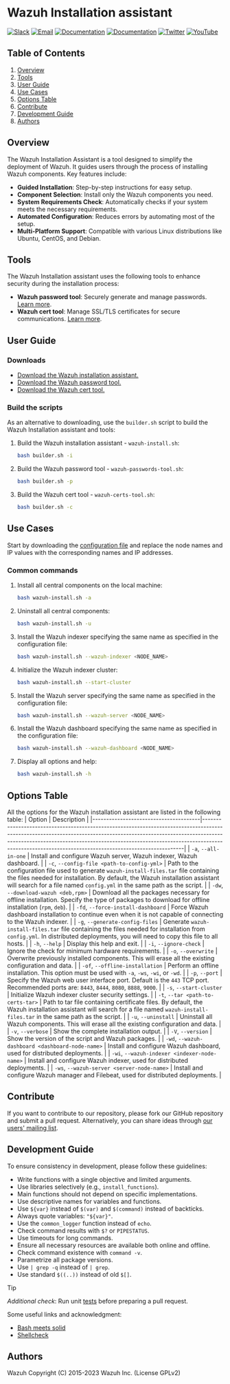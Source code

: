 # Wazuh Installation assistant

[![Slack](https://img.shields.io/badge/slack-join-blue.svg)](https://wazuh.com/community/join-us-on-slack/)
[![Email](https://img.shields.io/badge/email-join-blue.svg)](https://groups.google.com/forum/#!forum/wazuh)
[![Documentation](https://img.shields.io/badge/docs-view-green.svg)](https://documentation.wazuh.com)
[![Documentation](https://img.shields.io/badge/web-view-green.svg)](https://wazuh.com)
[![Twitter](https://img.shields.io/twitter/follow/wazuh?style=social)](https://twitter.com/wazuh)
[![YouTube](https://img.shields.io/youtube/views/peTSzcAueEc?style=social)](https://www.youtube.com/watch?v=peTSzcAueEc)

## Table of Contents
1. [Overview](#overview)
2. [Tools](#tools)
3. [User Guide](#user-guide)
4. [Use Cases](#use-cases)
5. [Options Table](#options-table)
6. [Contribute](#contribute)
7. [Development Guide](#development-guide)
8. [Authors](#authors)

## Overview

The Wazuh Installation Assistant is a tool designed to simplify the deployment of Wazuh. It guides users through the process of installing Wazuh components. Key features include:

- **Guided Installation**: Step-by-step instructions for easy setup.
- **Component Selection**: Install only the Wazuh components you need.
- **System Requirements Check**: Automatically checks if your system meets the necessary requirements.
- **Automated Configuration**: Reduces errors by automating most of the setup.
- **Multi-Platform Support**: Compatible with various Linux distributions like Ubuntu, CentOS, and Debian.

## Tools

The Wazuh Installation assistant uses the following tools to enhance security during the installation process:

- **Wazuh password tool**: Securely generate and manage passwords. [Learn more](https://documentation.wazuh.com/current/user-manual/user-administration/password-management.html).
- **Wazuh cert tool**: Manage SSL/TLS certificates for secure communications. [Learn more](https://documentation.wazuh.com/current/user-manual/wazuh-dashboard/certificates.html).



## User Guide

### Downloads
- [Download the Wazuh installation assistant.](https://packages.wazuh.com/4.10/wazuh-install.sh)
- [Download the Wazuh password tool.](https://packages.wazuh.com/4.10/wazuh-passwords-tool.sh)
- [Download the Wazuh cert tool.](https://packages.wazuh.com/4.10/wazuh-certs-tool.sh)

### Build the scripts
As an alternative to downloading, use the `builder.sh` script to build the Wazuh Installation assistant and tools:


1. Build the Wazuh installation assistant - `wazuh-install.sh`:
   ```bash
   bash builder.sh -i
   ```

2. Build the Wazuh password tool - `wazuh-passwords-tool.sh`:
   ```bash
   bash builder.sh -p
   ```

3. Build the Wazuh cert tool - `wazuh-certs-tool.sh`:
   ```bash
   bash builder.sh -c
   ```

## Use Cases

Start by downloading the [configuration file](https://packages.wazuh.com/4.10/config.yml) and replace the node names and IP values with the corresponding names and IP addresses.

### Common commands

1. Install all central components on the local machine:
   ```bash
   bash wazuh-install.sh -a
   ```

2. Uninstall all central components:
   ```bash
   bash wazuh-install.sh -u
   ```

3. Install the Wazuh indexer specifying the same name as specified in the configuration file:
   ```bash
   bash wazuh-install.sh --wazuh-indexer <NODE_NAME>
   ```

4. Initialize the Wazuh indexer cluster:
   ```bash
   bash wazuh-install.sh --start-cluster
   ```

5. Install the Wazuh server specifying the same name as specified in the configuration file:
   ```bash
   bash wazuh-install.sh --wazuh-server <NODE_NAME>
   ```

6. Install the Wazuh dashboard specifying the same name as specified in the configuration file:
   ```bash
   bash wazuh-install.sh --wazuh-dashboard <NODE_NAME>
   ```

7. Display all options and help:
   ```bash
   bash wazuh-install.sh -h
   ```

## Options Table

All the options for the Wazuh installation assistant are listed in the following table:
| Option                                | Description                                                                                                                                                                                                                                                                                                     |
|---------------------------------------|-----------------------------------------------------------------------------------------------------------------------------------------------------------------------------------------------------------------------------------------------------------------------------------------------------------------|
| `-a`, `--all-in-one`                  | Install and configure Wazuh server, Wazuh indexer, Wazuh dashboard.  |
| `-c`, `--config-file <path-to-config-yml>` | Path to the configuration file used to generate `wazuh-install-files.tar` file containing the files needed for installation. By default, the Wazuh installation assistant will search for a file named `config.yml` in the same path as the script.  |
| `-dw`, `--download-wazuh <deb,rpm>`   | Download all the packages necessary for offline installation. Specify the type of packages to download for offline installation (`rpm`, `deb`).  |
| `-fd`, `--force-install-dashboard`    | Force Wazuh dashboard installation to continue even when it is not capable of connecting to the Wazuh indexer.  |
| `-g`, `--generate-config-files`       | Generate `wazuh-install-files.tar` file containing the files needed for installation from `config.yml`. In distributed deployments, you will need to copy this file to all hosts.  |
| `-h`, `--help`                        | Display this help and exit.  |
| `-i`, `--ignore-check`                | Ignore the check for minimum hardware requirements.  |
| `-o`, `--overwrite`                   | Overwrite previously installed components. This will erase all the existing configuration and data.  |
| `-of`, `--offline-installation`       | Perform an offline installation. This option must be used with `-a`, `-ws`, `-wi`, or `-wd`.  |
| `-p`, `--port`                        | Specify the Wazuh web user interface port. Default is the `443` TCP port. Recommended ports are: `8443`, `8444`, `8080`, `8888`, `9000`.  |
| `-s`, `--start-cluster`               | Initialize Wazuh indexer cluster security settings.  |
| `-t`, `--tar <path-to-certs-tar>`     | Path to tar file containing certificate files. By default, the Wazuh installation assistant will search for a file named `wazuh-install-files.tar` in the same path as the script.  |
| `-u`, `--uninstall`                   | Uninstall all Wazuh components. This will erase all the existing configuration and data.  |
| `-v`, `--verbose`                     | Show the complete installation output.  |
| `-V`, `--version`                     | Show the version of the script and Wazuh packages.  |
| `-wd`, `--wazuh-dashboard <dashboard-node-name>`  | Install and configure Wazuh dashboard, used for distributed deployments.  |
| `-wi`, `--wazuh-indexer <indexer-node-name>`      | Install and configure Wazuh indexer, used for distributed deployments.  |
| `-ws`, `--wazuh-server <server-node-name>`        | Install and configure Wazuh manager and Filebeat, used for distributed deployments.  |


## Contribute

If you want to contribute to our repository, please fork our GitHub repository and submit a pull request. Alternatively, you can share ideas through [our users' mailing list](https://groups.google.com/d/forum/wazuh).

## Development Guide

To ensure consistency in development, please follow these guidelines:

- Write functions with a single objective and limited arguments.
- Use libraries selectively (e.g., `install_functions`).
- Main functions should not depend on specific implementations.
- Use descriptive names for variables and functions.
- Use `${var}` instead of `$(var)` and `$(command)` instead of backticks.
- Always quote variables: `"${var}"`.
- Use the `common_logger` function instead of `echo`.
- Check command results with `$?` or `PIPESTATUS`.
- Use timeouts for long commands.
- Ensure all necessary resources are available both online and offline.
- Check command existence with `command -v`.
- Parametrize all package versions.
- Use `| grep -q` instead of `| grep`.
- Use standard `$((..))` instead of old `$[]`.

> [!TIP]
> *Additional check*: Run unit [tests](/tests/unit/README) before preparing a pull request.

Some useful links and acknowledgment:
- [Bash meets solid](https://codewizardly.com/bash-meets-solid/)
- [Shellcheck](https://github.com/koalaman/shellcheck#gallery-of-bad-code)


## Authors

Wazuh Copyright (C) 2015-2023 Wazuh Inc. (License GPLv2)
